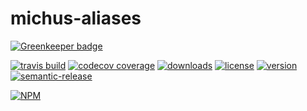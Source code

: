 # michus-aliases

[![Greenkeeper badge](https://badges.greenkeeper.io/orestes/michus-aliases.svg)](https://greenkeeper.io/)

[![travis build](https://img.shields.io/travis/orestes/michus-aliases.svg?style=flat-square)](https://travis-ci.org/orestes/michus-aliases)
[![codecov coverage](https://img.shields.io/codecov/c/github/orestes/michus-aliases.svg?style=flat-square)](https://codecov.io/github/orestes/michus-aliases)
[![downloads](https://img.shields.io/npm/dt/michus-aliases.svg?style=flat-square)](https://npm.im/michus-aliases)
[![license](https://img.shields.io/npm/l/michus-aliases.svg?style=flat-square)](https://npm.im/michus-aliases)
[![version](https://img.shields.io/npm/v/michus-aliases.svg?style=flat-square)](https://npm.im/michus-aliases)
[![semantic-release](https://img.shields.io/badge/%20%20%F0%9F%93%A6%F0%9F%9A%80-semantic--release-e10079.svg?style=flat-square)](https://github.com/semantic-release/semantic-release)

[![NPM](https://nodei.co/npm/michus-aliases.png?downloads=true&downloadRank=true&stars=true)](https://nodei.co/npm/michus-aliases/)
